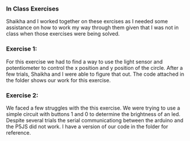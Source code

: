 ### In Class Exercises
Shaikha and I worked together on these exrcises as I needed some assistance on how to work my way through them given that I was not in class when those exercises were being solved. 

### Exercise 1:
For this exercise we had to find a way to use the light sensor and potentiometer to control the x position and y position of the circle. After a few trials, Shaikha and I were able to figure that out. The code attached in the folder shows our work for this exercise. 

### Exercise 2: 
We faced a few struggles with the this exercise. We were trying to use a simple circuit with  buttons 1 and 0 to determine the brightness of an led. Despite several trials the serial communicationg between the arduino and the P5JS did not work. I have a version of our code in the folder for reference. 

